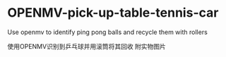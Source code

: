 # OPENMV-pick-up-table-tennis-car
Use openmv to identify ping pong balls and recycle them with rollers

使用OPENMV识别到乒乓球并用滚筒将其回收
附实物图片
